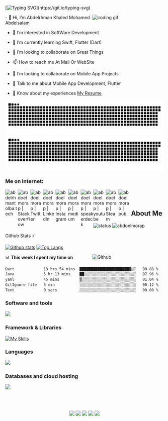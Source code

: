 [![Typing SVG](https://readme-typing-svg.herokuapp.com?color=%2300F7EF&size=27&duration=6000&vCenter=true&lines=Mobile+Developer..;Abdelrhman+Tolba..)](https://git.io/typing-svg)



<img src="https://analyticsindiamag.com/wp-content/uploads/2018/12/developer-dribbble.gif" alt="coding gif" height="45%" width="45%" align="right">
- 👋 Hi, I’m Abdelrhman Khaled Mohamed Abdelsalam
  
- 👀 I’m interested in SoftWare Development
  
- 🌱 I’m currently learning Swıft, Flutter (Dart)
  
- 💞️ I’m looking to collaborate on Great Things
  
- 📫 How to reach me  At Mail Or WebSite

- 👯 I’m looking to collaborate on Mobile App Projects

- 💬 Talk to me about Mobile App Development, Flutter

- 📄 Know about my experiences [My Resume]() 

<!---
### Spotify 🎧
[<img src="https://spotify-now-playing-beta.vercel.app/api/spotify?background_color=00000000&border_color=00000000" alt="Abdo Tolba Spotify Playing" width="400" />](https://open.spotify.com/user/31ji7qz2wvg4bhpsyg4gmoye2qna)
-->
![GitHub Snake Light](dist/github-contribution-grid-snake.svg#gh-light-mode-only)
![GitHub Snake dark](dist/github-contribution-grid-snake-dark.svg#gh-dark-mode-only)

### Me on Internet:

[<img align="left" alt="abdelrhmantolba.tech" width="40px" src="https://img.icons8.com/color/344/globe.png" />][website]
[<img align="left" alt="abdoelmorap | Stackoverflow" width="40px" src="https://img.icons8.com/color/344/stackoverflow.png" />][stackoverflow]
[<img align="left" alt="abdoelmorap | Twitter" width="40px" src="https://img.icons8.com/color/344/twitter--v2.png" />][twitter]
[<img align="left" alt="abdoelmorap | LinkedIn" width="40px" src="https://img.icons8.com/fluent/48/000000/linkedin.png" />][linkedin]
[<img align="left" alt="abdoelmorap | Instagram" width="40px" src="https://img.icons8.com/fluency/344/instagram-new.png" />][instagram] 
[<img align="left" alt="abdoelmorap | medium" width="40px" src="https://img.icons8.com/color-glass/344/medium-logo.png" />][medium]
[<img align="left" alt="abdoelmorap | speakerdeck" width="40px" src="https://storage.googleapis.com/indie-hackers.appspot.com/product-avatars/speakerdeck/C2hl9Ew56CSKmPiij7HFpTcPI1A3" />][speakerdeck]
[<img align="left" alt="abdoelmorap | youtube" width="40px" src="https://img.icons8.com/color/344/youtube-play.png" />][youtube]
[<img align="left" alt="abdoelmorap | Steam" width="40px" src="https://img.icons8.com/fluency/344/steam.png" />][steam]
[<img align="left" alt="abdoelmorap | pub" width="40px" src="https://img.icons8.com/color/344/dart.png" />][pub]

<br />
<br />

<h2> About Me</h2>

![status](https://nocache.advaith.workers.dev?url=https://img.shields.io/endpoint?url=https://dev.discordprofiles.me/api/badge/status/650393469436559360?simple=false)   <img src="https://komarev.com/ghpvc?username=abdoelmorap&label=Profile%20views&color=0e75b6&style=flat" alt="abdoelmorap" />  


<summary>Github Stats ⚡</summary>
  
<a href="#">![Github stats](https://github-readme-stats.vercel.app/api?username=abdoelmorap&theme=blueberry&count_private=true&hide_border=true&line_height=20)</a>
<a href="#">![Top Langs](https://github-readme-stats.vercel.app/api/top-langs/?username=abdoelmorap&layout=compact&theme=blueberry&count_private=true&hide_border=true)</a>

<img style="float: right;" width="45%" align="right" alt="Github" src="https://raw.githubusercontent.com/onimur/.github/master/.resources/git-header.svg"   />


📊 **This week I spent my time on**
<!--START_SECTION:waka-->

```txt
Dart             13 hrs 54 mins  ██████████████████████▓░░   90.88 %
Java             5 hr 13 mins    ██░░░░░░░░░░░░░░░░░░░░░░░   07.96 %
yaml             45 mins         ▒░░░░░░░░░░░░░░░░░░░░░░░░   01.04 %
GitIgnore file   5 min           ░░░░░░░░░░░░░░░░░░░░░░░░░   00.12 %
Text             0 secs          ░░░░░░░░░░░░░░░░░░░░░░░░░   00.00 %
```

<!--END_SECTION:waka-->



<h3 align="left">Software and tools</h3>
<p align="left">
  <a href="https://skillicons.dev">
    <img src="https://skillicons.dev/icons?i=figma,androidstudio,idea,git,postman,stackoverflow,vscode"/>
  </a>
</p>

<h3 align="left">Framework & Libraries</h3>

[![My Skills](https://skillicons.dev/icons?i=nodejs,flutter,laravel&theme=light)](https://skillicons.dev)


  
<h3 align="left">Languages</h3>
<p align="left">
  <a href="https://skillicons.dev">
    <img src="https://skillicons.dev/icons?i=java,kotlin,swift,dart,php" />
  </a>
</p>



<h3 align="left">Databases and cloud hosting</h3>
<p align="left">
  <a href="https://skillicons.dev">
    <img src="https://skillicons.dev/icons?i=firebase,sqlite,mysql,mongodb" />
  </a>
</p>


 

</br>
</br>




<br>
<div align="center">
  <img src="http://github-profile-summary-cards.vercel.app/api/cards/profile-details?username=abdoelmorap&theme=aura" />
  <img src="http://github-profile-summary-cards.vercel.app/api/cards/repos-per-language?username=abdoelmorap&theme=aura" />
  <img src="http://github-profile-summary-cards.vercel.app/api/cards/most-commit-language?username=abdoelmorap&theme=aura" />
  <img src="http://github-profile-summary-cards.vercel.app/api/cards/stats?username=abdoelmorap&theme=aura" />
  <img src="http://github-profile-summary-cards.vercel.app/api/cards/productive-time?username=abdoelmorap&theme=aura&utcOffset=5.3" />
</div>
<p>

<br>
<br>
<!---
abdoelmorap/abdoelmorap is a ✨ special ✨ repository because its `README.md` (this file) appears on your GitHub profile.
You can click the Preview link to take a look at your changes.
--->

[website]: https://abdelrhmantolba.tech
[stackoverflow]: https://stackoverflow.com/users/13426549/abdelrhman-khaled
[twitter]: https://x.com/abdelrh59861398
[instagram]: https://www.instagram.com/abdelrahman__tolba/
[linkedin]: https://www.linkedin.com/in/abdelrahman-abdelsalam-b72983151/
[steam]: https://steamcommunity.com/id/abdoelmorap/
[pub]: https://pub.dev/publishers/abdelrhmantolba.online/packages
[medium]: https://medium.com/abdoelmorap
[speakerdeck]: https://speakerdeck.com/abdoelmorap
[youtube]: https://www.youtube.com/channel/abdoelmorap 
